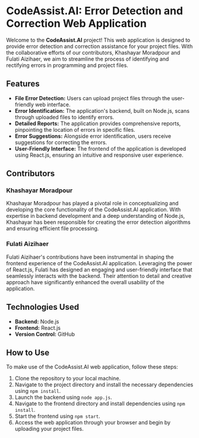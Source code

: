 # CodeAssist.AI: Error Detection and Correction Web Application

Welcome to the **CodeAssist.AI** project! This web application is designed to provide error detection and correction assistance for your project files. With the collaborative efforts of our contributors, Khashayar Moradpour and Fulati Aizihaer, we aim to streamline the process of identifying and rectifying errors in programming and project files.

## Features

- **File Error Detection:** Users can upload project files through the user-friendly web interface.
- **Error Identification:** The application's backend, built on Node.js, scans through uploaded files to identify errors.
- **Detailed Reports:** The application provides comprehensive reports, pinpointing the location of errors in specific files.
- **Error Suggestions:** Alongside error identification, users receive suggestions for correcting the errors.
- **User-Friendly Interface:** The frontend of the application is developed using React.js, ensuring an intuitive and responsive user experience.

## Contributors

### Khashayar Moradpour

Khashayar Moradpour has played a pivotal role in conceptualizing and developing the core functionality of the CodeAssist.AI application. With expertise in backend development and a deep understanding of Node.js, Khashayar has been responsible for creating the error detection algorithms and ensuring efficient file processing.

### Fulati Aizihaer

Fulati Aizihaer's contributions have been instrumental in shaping the frontend experience of the CodeAssist.AI application. Leveraging the power of React.js, Fulati has designed an engaging and user-friendly interface that seamlessly interacts with the backend. Their attention to detail and creative approach have significantly enhanced the overall usability of the application.

## Technologies Used

- **Backend:** Node.js
- **Frontend:** React.js
- **Version Control:** GitHub

## How to Use

To make use of the CodeAssist.AI web application, follow these steps:

1. Clone the repository to your local machine.
2. Navigate to the project directory and install the necessary dependencies using `npm install`.
3. Launch the backend using `node app.js`.
4. Navigate to the frontend directory and install dependencies using `npm install`.
5. Start the frontend using `npm start`.
6. Access the web application through your browser and begin by uploading your project files.
